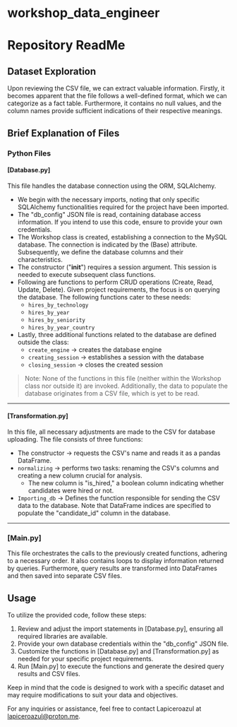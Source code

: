 # workshop_data_engineer
# Repository ReadMe

## Dataset Exploration

Upon reviewing the CSV file, we can extract valuable information. Firstly, it becomes apparent that the file follows a well-defined format, which we can categorize as a fact table. Furthermore, it contains no null values, and the column names provide sufficient indications of their respective meanings.

## Brief Explanation of Files

### Python Files

#### [Database.py]

This file handles the database connection using the ORM, SQLAlchemy.
- We begin with the necessary imports, noting that only specific SQLAlchemy functionalities required for the project have been imported.
- The "db_config" JSON file is read, containing database access information. If you intend to use this code, ensure to provide your own credentials.
- The Workshop class is created, establishing a connection to the MySQL database. The connection is indicated by the (Base) attribute. Subsequently, we define the database columns and their characteristics.
- The constructor ("__init__") requires a session argument. This session is needed to execute subsequent class functions.
- Following are functions to perform CRUD operations (Create, Read, Update, Delete). Given project requirements, the focus is on querying the database. The following functions cater to these needs:
  - `hires_by_technology`
  - `hires_by_year`
  - `hires_by_seniority`
  - `hires_by_year_country`
- Lastly, three additional functions related to the database are defined outside the class:
  - `create_engine` → creates the database engine
  - `creating_session` → establishes a session with the database
  - `closing_session` → closes the created session

> Note: None of the functions in this file (neither within the Workshop class nor outside it) are invoked. Additionally, the data to populate the database originates from a CSV file, which is yet to be read.

---

#### [Transformation.py]

In this file, all necessary adjustments are made to the CSV for database uploading. The file consists of three functions:
- The constructor → requests the CSV's name and reads it as a pandas DataFrame.
- `normalizing` → performs two tasks: renaming the CSV's columns and creating a new column crucial for analysis.
  - The new column is "is_hired," a boolean column indicating whether candidates were hired or not.
- `Importing_db` → Defines the function responsible for sending the CSV data to the database. Note that DataFrame indices are specified to populate the "candidate_id" column in the database.

---

### [Main.py]

This file orchestrates the calls to the previously created functions, adhering to a necessary order. It also contains loops to display information returned by queries. Furthermore, query results are transformed into DataFrames and then saved into separate CSV files.

## Usage

To utilize the provided code, follow these steps:
1. Review and adjust the import statements in [Database.py], ensuring all required libraries are available.
2. Provide your own database credentials within the "db_config" JSON file.
3. Customize the functions in [Database.py] and [Transformation.py] as needed for your specific project requirements.
4. Run [Main.py] to execute the functions and generate the desired query results and CSV files.

Keep in mind that the code is designed to work with a specific dataset and may require modifications to suit your data and objectives.

For any inquiries or assistance, feel free to contact Lapiceroazul at lapiceroazul@proton.me.
